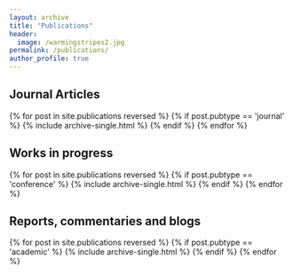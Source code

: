 ```yaml
---
layout: archive
title: "Publications"
header:
  image: /warmingstripes2.jpg
permalink: /publications/
author_profile: true
---
```


<h2>Journal Articles</h2>
{% for post in site.publications reversed %}
  {% if post.pubtype == 'journal' %}
      {% include archive-single.html %}
  {% endif %}
{% endfor %}

<h2>Works in progress</h2>
{% for post in site.publications reversed %}
  {% if post.pubtype == 'conference' %}
      {% include archive-single.html %}
  {% endif %}
{% endfor %}

<h2>Reports, commentaries and blogs</h2>
{% for post in site.publications reversed %}
  {% if post.pubtype == 'academic' %}
      {% include archive-single.html %}
  {% endif %}
{% endfor %}
